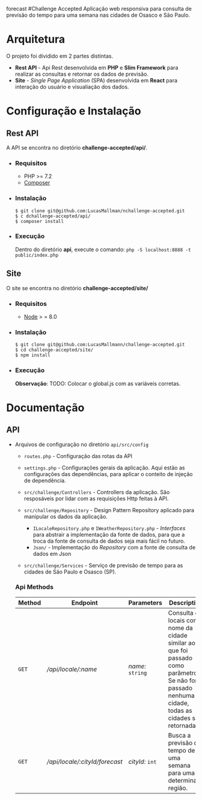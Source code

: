 forecast #Challenge Accepted
Aplicação web responsiva para consulta de previsão do tempo para uma semana nas cidades de Osasco e São Paulo.

# Arquitetura
O projeto foi dividido em 2 partes distintas.
- **Rest API** - Api Rest desenvolvida em **PHP** e **Slim Framework** para realizar as consultas e retornar os dados de previsão.
- **Site** - *Single Page Application* (SPA) desenvolvida em **React** para interação do usuário e visualiação dos dados.

# Configuração e Instalação
## Rest API
A API se encontra no diretório **challenge-accepted/api/**.
- ### Requisitos
    - PHP >= 7.2
    - [Composer](https://getcomposer.org/download/)
  
- ### Instalação
    ```
    $ git clone git@github.com:LucasMallman/nchallenge-accepted.git
    $ c dchallenge-accepted/api/
    $ composer install
    ```
- ### Execução
  Dentro do diretório **api**, execute o comando: `php -S localhost:8888 -t public/index.php`

## Site
O site se encontra no diretório **challenge-accepted/site/**
- ### Requisitos
  - [Node]((https://nodejs.org/en/download/)) > = 8.0
- ### Instalação
    ```
    $ git clone git@github.com:LucasMallmann/challenge-accepted.git
    $ cd challenge-accepted/site/
    $ npm install
    ```
- ### Execução
  **Observação**: TODO: Colocar o global.js com as variáveis corretas.

# Documentação
## API
- Arquivos de configuração no diretório `api/src/config`
  - `routes.php` - Configuração das rotas da API
  - `settings.php` - Configurações gerais da aplicação. Aqui estão as configurações das dependências, para aplicar o conteito de injeção de dependência.
  - `src/challenge/Controllers` - Controllers da aplicação. São resposáveis por lidar com as requisições Http feitas à API.
  - `src/challenge/Repository` - Design Pattern Repository aplicado para manipular os dados da aplicação.
    - `ILocaleRepository.php` e `IWeatherRepository.php` - *Interfaces* para abstrair a implementação da fonte de dados, para que a troca da fonte de consulta de dados seja mais fácil no futuro.
    - `Json/` - Implementação do *Repository* com a fonte de consulta de dados em Json

  - `src/challenge/Services` - Serviço de previsão de tempo para as cidades de São Paulo e Osasco (SP).

  ### **Api Methods**
   | Method | Endpoint | Parameters | Description |
    | ------ | ------ | ------ | ------ |
    | `GET` | */api/locale/:name* | *name:* `string` | Consulta os locais com nome da cidade similar ao que foi passado como parâmetro. Se não for passado nenhuma cidade, todas as cidades são retornadas. |
    | `GET` | */api/locale/:cityId/forecast* | *cityId:* `int` | Busca a previsão do tempo de uma semana para uma determinada região.